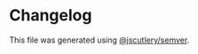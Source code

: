 # Changelog

This file was generated using [@jscutlery/semver](https://github.com/jscutlery/semver).